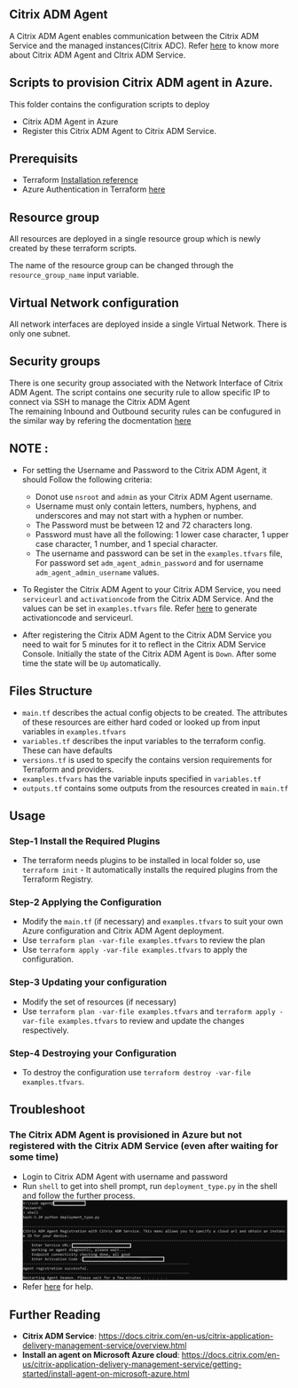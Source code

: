 <!-- ## Citrix ADC  -->
## Citrix ADM Agent 

A Citrix ADM Agent enables communication between the Citrix ADM Service and the managed instances(Citrix ADC). Refer [here](https://docs.citrix.com/en-us/citrix-application-delivery-management-service/overview.html) to know more about Citrix ADM Agent and CItrix ADM Service.

## Scripts to provision Citrix ADM agent in Azure.

This folder contains the configuration scripts to deploy
* Citrix ADM Agent in Azure 
* Register this Citrix ADM Agent to Citrix ADM Service.

## Prerequisits

* Terraform [Installation reference](https://learn.hashicorp.com/tutorials/terraform/install-cli)
* Azure Authentication in Terraform [here](https://github.com/citrix/terraform-cloud-scripts/tree/master/azure#-authenticating-to-azure-in-terraform)

## Resource group

All resources are deployed in a single resource group which is newly created by these terraform scripts.

The name of the resource group can be changed through the `resource_group_name` input variable.

## Virtual Network configuration

All network interfaces are deployed inside a single Virtual Network.
There is only one subnet.

## Security groups

There is one security group associated with the Network Interface of Citrix ADM Agent.
The script contains one security rule to allow specific IP to connect via SSH to manage the Citrix ADM Agent  
The remaining Inbound and Outbound security rules can be confugured in the similar way by refering the docmentation [here](https://docs.citrix.com/en-us/citrix-application-delivery-management-service/system-requirements.html#supported-ports)

## NOTE :

* For setting the Username and Password to the Citrix ADM Agent, it should Follow the following criteria:
    * Donot use `nsroot` and `admin` as your Citrix ADM Agent username.
    * Username must only contain letters, numbers, hyphens, and underscores and may not start with a hyphen or number.
    * The Password must be between 12 and 72 characters long.
    * Password must have all the following: 1 lower case character, 1 upper case character, 1 number, and 1 special character.
    * The username and password can be set in the `examples.tfvars` file, For password set `adm_agent_admin_password` and for username `adm_agent_admin_username` values.

* To Register the Citrix ADM Agent to your Citrix ADM Service, you need `serviceurl` and `activationcode` from the Citrix ADM Service. And the values can be set in `examples.tfvars` file. Refer [here](../../how_to_generate_activationcode_in_ADMService.md "activation_code") to generate activationcode and serviceurl.

* After registering the Citrix ADM Agent to the Citrix ADM Service you need to wait for 5 minutes for it to reflect in the Citrix ADM Service Console. Initially the state of the Citrix ADM Agent is `Down`. After some time the state will be `Up` automatically.

## Files Structure
* `main.tf` describes the actual config objects to be created. The attributes of these resources are either hard coded or looked up from input variables in `examples.tfvars`
* `variables.tf` describes the input variables to the terraform config. These can have defaults
* `versions.tf` is used to specify the contains version requirements for Terraform and providers.
* `examples.tfvars` has the variable inputs specified in `variables.tf`
* `outputs.tf` contains some outputs from the resources created in `main.tf`

## Usage

### Step-1 Install the Required Plugins
* The terraform needs plugins to be installed in local folder so, use `terraform init` - It automatically installs the required plugins from the Terraform Registry.

### Step-2 Applying the Configuration 
* Modify the `main.tf` (if necessary) and `examples.tfvars` to suit your own Azure configuration and Citrix ADM Agent deployment. 
* Use `terraform plan -var-file examples.tfvars` to review the plan
* Use `terraform apply -var-file examples.tfvars` to apply the configuration.

### Step-3 Updating your configuration
* Modify the set of resources (if necessary)
* Use `terraform plan -var-file examples.tfvars` and `terraform apply -var-file examples.tfvars` to review and update the changes respectively.

### Step-4 Destroying your Configuration
* To destroy the configuration use `terraform destroy -var-file examples.tfvars`.

## Troubleshoot

### The Citrix ADM Agent is provisioned in Azure but not registered with the Citrix ADM Service (even after waiting for some time)
* Login to Citrix ADM Agent with username and password
* Run `shell` to get into shell prompt, run `deployment_type.py` in the shell and follow the further process. 
![register](../../assets/deploy_adm_agent_assets/register.png "register")
* Refer [here](https://docs.citrix.com/en-us/citrix-application-delivery-management-service/faq.html) for help.

## Further Reading

* **Citrix ADM Service**: https://docs.citrix.com/en-us/citrix-application-delivery-management-service/overview.html
* **Install an agent on Microsoft Azure cloud**: https://docs.citrix.com/en-us/citrix-application-delivery-management-service/getting-started/install-agent-on-microsoft-azure.html
